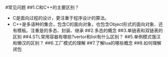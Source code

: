 #常见问题
##1.C和C++的主要区别？
- C是面向过程的设计，更注重于程序设计的算法。
- C++是多语种的集合，包含C的面向对象，也包含Object形式的面向对象、还有模板。注重是的多态、封装、继承
##2.多态的概念
##3.单链表和双链表的区别
##4.STL常用容器有哪些?vertor和list有什么区别？
##5.单例模式饿汉和懒汉的区别？
##6.工厂模式的理解
##7.了解lua的哪些概念
##8.如何理解闭包